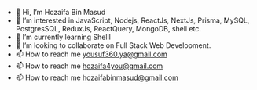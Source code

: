 - 👋 Hi, I’m Hozaifa Bin Masud
- 👀 I’m interested in JavaScript, Nodejs, ReactJs, NextJs, Prisma, MySQL, PostgresSQL, ReduxJs, ReactQuery, MongoDB, shell etc.
- 🌱 I’m currently learning Shelll
- 💞️ I’m looking to collaborate on Full Stack Web Development.
- 📫 How to reach me yousuf360.ya@gmail.com
- 📫 How to reach me hozaifa4you@gmail.com 
- 📫 How to reach me hozaifabinmasud@gmail.com

<!---
yousuf4you/yousuf4you is a ✨ special ✨ repository because its `README.md` (this file) appears on your GitHub profile.
You can click the Preview link to take a look at your changes.
--->
